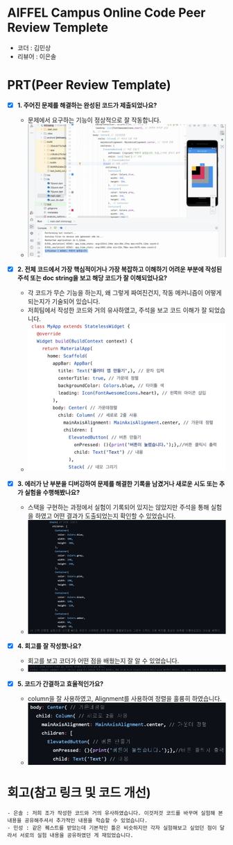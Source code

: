 # AIFFEL Campus Online Code Peer Review Templete
- 코더 : 김민상
- 리뷰어 : 이은솔


# PRT(Peer Review Template)
- [x]  **1. 주어진 문제를 해결하는 완성된 코드가 제출되었나요?**
    - 문제에서 요구하는 기능이 정상적으로 잘 작동합니다.
    - ![PRT1](./250122-Fq1.png)
    
- [x]  **2. 전체 코드에서 가장 핵심적이거나 가장 복잡하고 이해하기 어려운 부분에 작성된 
주석 또는 doc string을 보고 해당 코드가 잘 이해되었나요?**
    - 각 코드가 무슨 기능을 하는지, 왜 그렇게 짜여진건지, 작동 메커니즘이 어떻게 되는지가 기술되어 있습니다.
    - 저희팀에서 작성한 코드와 거의 유사하였고, 주석을 보고 코드 이해가 잘 되었습니다.
    - ![PRT2](./250122-Fq2.png)
        
- [x]  **3. 에러가 난 부분을 디버깅하여 문제를 해결한 기록을 남겼거나
새로운 시도 또는 추가 실험을 수행해봤나요?**
    - 스택을 구현하는 과정에서 실험이 기록되어 있지는 않았지만 주석을 통해 실험을 하였고 어떤 결과가 도출되었는지 확인할 수 있었습니다.
    - ![PRT3](./250122-Fq3.png)
        
- [x]  **4. 회고를 잘 작성했나요?**
    - 회고를 보고 코더가 어떤 점을 배웠는지 잘 알 수 있었습니다.
    - ![PRT4](./250122-Fq4.png)
        
- [x]  **5. 코드가 간결하고 효율적인가요?**
    - column을 잘 사용하였고, Alignment를 사용하여 정렬을 훌륭히 하였습니다.
    - ![PRT5](./250122-Fq5.png)


# 회고(참고 링크 및 코드 개선)
```
- 은솔 : 저희 조가 작성한 코드와 거의 유사하였습니다. 이것저것 코드를 바꾸며 실험해 본 내용을 공유해주셔서 추가적인 내용을 학습할 수 있었습니다.    
- 민성 : 같은 퀘스트를 받았는데 기본적인 틀은 비슷하지만 각자 실험해보고 싶었던 점이 달라서 서로의 실험 내용을 공유하였던 게 재밌었습니다.
```
